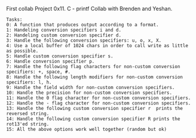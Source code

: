 First collab Project
0x11. C - printf
Collab with Brenden and Yeshan.

	Tasks:
	0: A function that produces output according to a format.
	1: Handeling conversion specifiers i and d.
	2: Handeling custom conversion specifier d.
	3: Handle the following conversion specifiers: u, o, x, X.
	4: Use a local buffer of 1024 chars in order to call write as little as possible.
	5: Handle custom conversion specifier s.
	6: Handle conversion specifier p.
	7: Handle the following flag characters for non-custom conversion specifiers: +, space, #.
	8: Handle the following length modifiers for non-custom conversion specifiers: l, h.
	9: Handle the field width for non-custom conversion specifiers.
	10: Handle the precision for non-custom conversion specifiers.
	11: Handle the 0 flag character for non-custom conversion specifiers.
	12: Handle the - flag character for non-custom conversion specifiers.
	13: Handle the following custom conversion specifier r  prints the reversed string.
	14: Handle the following custom conversion specifier R prints the rot13'ed string.
	15: All the above options work well together (random but ok)
